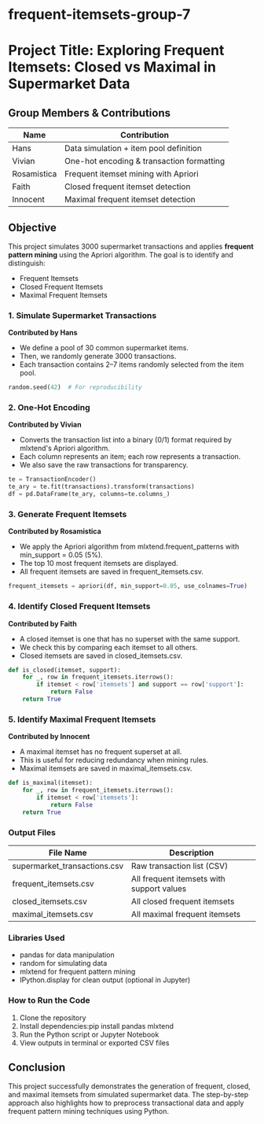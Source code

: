 # frequent-itemsets-group-7

# Project Title: Exploring Frequent Itemsets: Closed vs Maximal in Supermarket Data  

##  Group Members & Contributions

| Name           | Contribution                                 |
|----------------|----------------------------------------------|
| Hans           | Data simulation + item pool definition       |
| Vivian         |  One-hot encoding & transaction formatting   |
| Rosamistica    |  Frequent itemset mining with Apriori        |
| Faith          |  Closed frequent itemset detection           |
| Innocent       |  Maximal frequent itemset detection          |


##  Objective

This project simulates 3000 supermarket transactions and applies **frequent pattern mining** using the Apriori algorithm. The goal is to identify and distinguish:

-  Frequent Itemsets  
-  Closed Frequent Itemsets  
-  Maximal Frequent Itemsets  

### 1. Simulate Supermarket Transactions  
 **Contributed by Hans**

- We define a pool of 30 common supermarket items.
- Then, we randomly generate 3000 transactions.
- Each transaction contains 2–7 items randomly selected from the item pool.

```python
random.seed(42)  # For reproducibility
```

### 2. One-Hot Encoding

 **Contributed by Vivian**

-	Converts the transaction list into a binary (0/1) format required by mlxtend's Apriori algorithm.
-	Each column represents an item; each row represents a transaction.
-	We also save the raw transactions for transparency.

```python
te = TransactionEncoder()
te_ary = te.fit(transactions).transform(transactions)
df = pd.DataFrame(te_ary, columns=te.columns_)
```

### 3. Generate Frequent Itemsets
 **Contributed by Rosamistica**

-	We apply the Apriori algorithm from mlxtend.frequent_patterns with min_support = 0.05 (5%).
-	The top 10 most frequent itemsets are displayed.
-	All frequent itemsets are saved in frequent_itemsets.csv.

```python
frequent_itemsets = apriori(df, min_support=0.05, use_colnames=True)
```
### 4. Identify Closed Frequent Itemsets
 **Contributed by Faith**

-	A closed itemset is one that has no superset with the same support.
-	We check this by comparing each itemset to all others.
-	Closed itemsets are saved in closed_itemsets.csv.

```python
def is_closed(itemset, support):
    for _, row in frequent_itemsets.iterrows():
        if itemset < row['itemsets'] and support == row['support']:
            return False
    return True
```

### 5. Identify Maximal Frequent Itemsets
 **Contributed by Innocent**

-	A maximal itemset has no frequent superset at all.
-	This is useful for reducing redundancy when mining rules.
-	Maximal itemsets are saved in maximal_itemsets.csv.

```python
def is_maximal(itemset):
    for _, row in frequent_itemsets.iterrows():
        if itemset < row['itemsets']:
            return False
    return True
```

### Output Files

|File Name	                  |Description
|-----------------------------|-----------------------------------------
|supermarket_transactions.csv |Raw transaction list (CSV)
|frequent_itemsets.csv	      |All frequent itemsets with support values
|closed_itemsets.csv	      |All closed frequent itemsets
|maximal_itemsets.csv	      |All maximal frequent itemsets

### Libraries Used

-	pandas for data manipulation
-	random for simulating data
-	mlxtend for frequent pattern mining
-	IPython.display for clean output (optional in Jupyter)

### How to Run the Code
1.	Clone the repository
2.	Install dependencies:pip install pandas mlxtend
3.	Run the Python script or Jupyter Notebook
4.	View outputs in terminal or exported CSV files


## Conclusion
This project successfully demonstrates the generation of frequent, closed, and maximal itemsets from simulated supermarket data. The step-by-step approach also highlights how to preprocess transactional data and apply frequent pattern mining techniques using Python.

